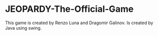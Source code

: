 # JEOPARDY-The-Official-Game
This game is created by Renzo Luna and Dragomir Galinov. Is created by Java using swing.
